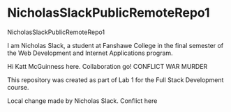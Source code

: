 # NicholasSlackPublicRemoteRepo1
NicholasSlackPublicRemoteRepo1

I am Nicholas Slack, a student at Fanshawe College in the final semester of the Web Development and Internet Applications program. 

Hi Katt McGuinness here. Collaboration go!
CONFLICT WAR MURDER

This repository was created as part of Lab 1 for the Full Stack Development course.

Local change made by Nicholas Slack.
Conflict here
